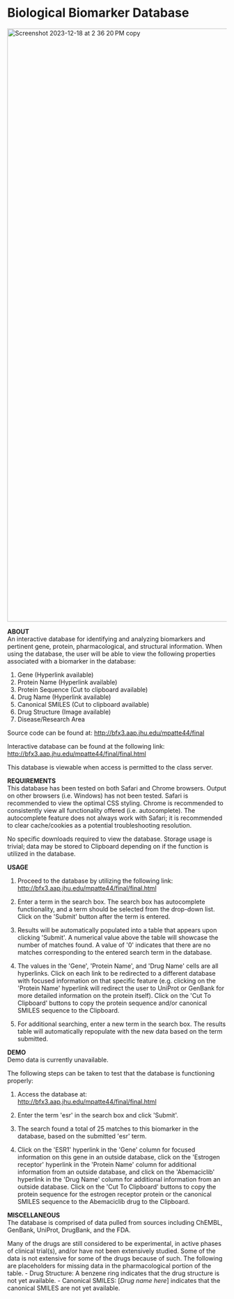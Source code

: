# Biological Biomarker Database

<img width="1359" alt="Screenshot 2023-12-18 at 2 36 20 PM copy" src="https://github.com/meghanrp/biomarker_database/assets/55769484/52c948de-be25-49d2-bfc7-a01a0e19a717">

**ABOUT**
<br>
An interactive database for identifying and analyzing biomarkers and pertinent gene, protein, pharmacological, and structural information. When using the database, the user will be able to view the following properties associated with a biomarker in the database:
1. Gene (Hyperlink available)
2. Protein Name (Hyperlink available)
3. Protein Sequence (Cut to clipboard available)
4. Drug Name (Hyperlink available)
5. Canonical SMILES (Cut to clipboard available)
6. Drug Structure (Image available)
7. Disease/Research Area

Source code can be found at: http://bfx3.aap.jhu.edu/mpatte44/final

Interactive database can be found at the following link: http://bfx3.aap.jhu.edu/mpatte44/final/final.html

This database is viewable when access is permitted to the class server.

**REQUIREMENTS**
<br>
This database has been tested on both Safari and Chrome browsers. Output on other browsers (i.e. Windows) has not been tested. Safari is recommended to view the optimal CSS styling. Chrome is recommended to consistently view all functionality offered (i.e. autocomplete). The autocomplete feature does not always work with Safari; it is recommended to clear cache/cookies as a potential troubleshooting resolution.

No specific downloads required to view the database. Storage usage is trivial; data may be stored to Clipboard depending on if the function is utilized in the database.

**USAGE**
<br>
1. Proceed to the database by utilizing the following link: http://bfx3.aap.jhu.edu/mpatte44/final/final.html

2. Enter a term in the search box. The search box has autocomplete functionality, and a term should be selected from the drop-down list. Click on the 'Submit' button after the term is entered.

3. Results will be automatically populated into a table that appears upon clicking 'Submit'. A numerical value above the table will showcase the number of matches found. A value of '0' indicates that there are no matches corresponding to the entered search term in the database.

4. The values in the 'Gene', 'Protein Name', and 'Drug Name' cells are all hyperlinks. Click on each link to be redirected to a different database with focused information on that specific feature (e.g. clicking on the 'Protein Name' hyperlink will redirect the user to UniProt or GenBank for more detailed information on the protein itself). Click on the 'Cut To Clipboard' buttons to copy the protein sequence and/or canonical SMILES sequence to the Clipboard.

5. For additional searching, enter a new term in the search box. The results table will automatically repopulate with the new data based on the term submitted.

**DEMO**
<br>
Demo data is currently unavailable.

The following steps can be taken to test that the database is functioning properly:

1. Access the database at: http://bfx3.aap.jhu.edu/mpatte44/final/final.html

2. Enter the term 'esr' in the search box and click 'Submit'.

3. The search found a total of 25 matches to this biomarker in the database, based on the submitted 'esr' term.

4. Click on the 'ESR1' hyperlink in the 'Gene' column for focused information on this gene in an outside database, click on the 'Estrogen receptor' hyperlink in the 'Protein Name' column for additional information from an outside database, and click on the 'Abemaciclib' hyperlink in the 'Drug Name' column for additional information from an outside database. Click on the 'Cut To Clipboard' buttons to copy the protein sequence for the estrogen receptor protein or the canonical SMILES sequence to the Abemaciclib drug to the Clipboard.

**MISCELLANEOUS**
<br>
The database is comprised of data pulled from sources including ChEMBL, GenBank, UniProt, DrugBank, and the FDA. 

Many of the drugs are still considered to be experimental, in active phases of clinical trial(s), and/or have not been extensively studied. Some of the data is not extensive for some of the drugs because of such. The following are placeholders for missing data in the pharmacological portion of the table.
        - Drug Structure: A benzene ring indicates that the drug structure is not yet available.
        - Canonical SMILES: [*Drug name here*] indicates that the canonical SMILES are not yet available. 
